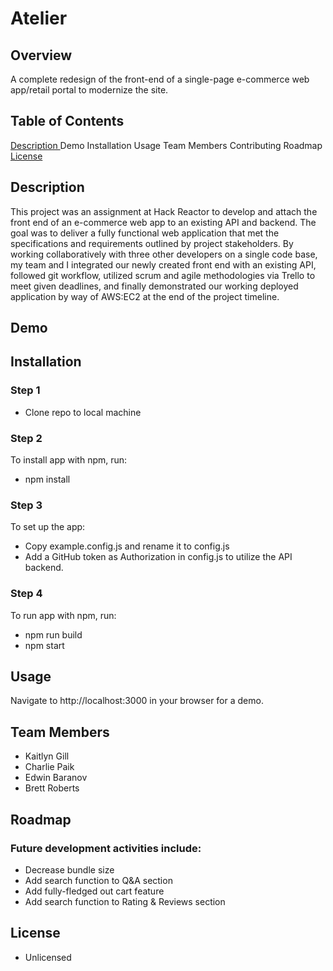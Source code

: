 # Atelier
## Overview
A complete redesign of the front-end of a single-page e-commerce web app/retail portal to modernize the site.
## Table of Contents
[ Description ](Description)
Demo
Installation
Usage
Team Members
Contributing
Roadmap
[License](License)

## Description
This project was an assignment at Hack Reactor to develop and attach the front end of an e-commerce web app to an existing API and backend. The goal was to deliver a fully functional web application that met the specifications and requirements outlined by project stakeholders. 
By working collaboratively with three other developers on a single code base, my team and I integrated our newly created front end with an existing API, followed git workflow, utilized scrum and agile methodologies via Trello to meet given deadlines, and finally demonstrated our working deployed application by way of AWS:EC2 at the end of the project timeline.

## Demo

## Installation
### Step 1
- Clone repo to local machine
### Step 2
 To install app with npm, run:
  - npm install
### Step 3
To set up the app:
 - Copy example.config.js and rename it to config.js
  - Add a GitHub token as Authorization in config.js to utilize the API backend.
### Step 4
To run app with npm, run:
 - npm run build
 - npm start

## Usage
Navigate to http://localhost:3000 in your browser for a demo.

## Team Members
- Kaitlyn Gill
- Charlie Paik
- Edwin Baranov
- Brett Roberts

## Roadmap
### Future development activities include:
- Decrease bundle size
- Add search function to Q&A section
- Add fully-fledged out cart feature
- Add search function to Rating & Reviews section

## License
- Unlicensed



